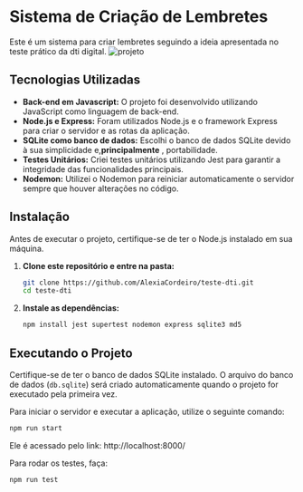 # Sistema de Criação de Lembretes

Este é um sistema para criar lembretes seguindo a ideia apresentada no teste prático da dti digital.
![projeto](https://github.com/AlexiaCordeiro/teste-dti/assets/84211729/0b8d7e99-9c3d-40af-896d-d569384eb352)
## Tecnologias Utilizadas

- **Back-end em Javascript:** O projeto foi desenvolvido utilizando JavaScript como linguagem de back-end.
- **Node.js e Express:** Foram utilizados Node.js e o framework Express para criar o servidor e as rotas da aplicação.
- **SQLite como banco de dados:** Escolhi o banco de dados SQLite devido à sua simplicidade e,**principalmente** , portabilidade.
- **Testes Unitários:** Criei testes unitários utilizando Jest para garantir a integridade das funcionalidades principais.
- **Nodemon:** Utilizei o Nodemon para reiniciar automaticamente o servidor sempre que houver alterações no código.
## Instalação

Antes de executar o projeto, certifique-se de ter o Node.js instalado em sua máquina.

1. **Clone este repositório e entre na pasta:**

    ```bash
    git clone https://github.com/AlexiaCordeiro/teste-dti.git
    cd teste-dti
    ```

2. **Instale as dependências:**

    ```bash
    npm install jest supertest nodemon express sqlite3 md5
    ```

## Executando o Projeto

Certifique-se de ter o banco de dados SQLite instalado. O arquivo do banco de dados (`db.sqlite`) será criado automaticamente quando o projeto for executado pela primeira vez.

Para iniciar o servidor e executar a aplicação, utilize o seguinte comando:

```bash
npm run start
```
Ele é acessado pelo link: http://localhost:8000/

Para rodar os testes, faça:

```bash
npm run test
```
